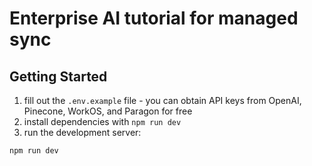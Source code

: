 # Enterprise AI tutorial for managed sync

## Getting Started
1) fill out the `.env.example` file - you can obtain API keys from OpenAI, Pinecone, WorkOS, and Paragon for free
2) install dependencies with `npm run dev`
3) run the development server:
```bash
npm run dev
```
